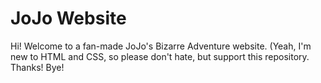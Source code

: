 # JoJo Website
Hi! Welcome to a fan-made JoJo's Bizarre Adventure website. (Yeah, I'm new to HTML and CSS, so please don't hate, but support this repository. Thanks! Bye!
